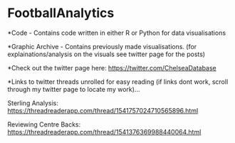 # FootballAnalytics


*Code - Contains code written in either R or Python for data visualisations

*Graphic Archive - Contains previously made visualisations. (for explainations/analysis on the visuals see twitter page for the posts)

*Check out the twitter page here: https://twitter.com/ChelseaDatabase

*Links to twitter threads unrolled for easy reading (if links dont work, scroll through my twitter page to locate my work)...

Sterling Analysis: https://threadreaderapp.com/thread/1541757024710565896.html

Reviewing Centre Backs: https://threadreaderapp.com/thread/1541376369988440064.html
